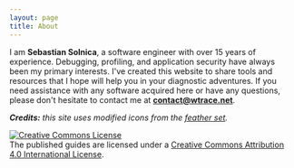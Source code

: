 ```yaml
---
layout: page
title: About
---
```


I am **Sebastian Solnica**, a software engineer with over 15 years of experience. Debugging, profiling, and application security have always been my primary interests. I've created this website to share tools and resources that I hope will help you in your diagnostic adventures. If you need assistance with any software acquired here or have any questions, please don't hesitate to contact me at **[contact@wtrace.net](mailto:contact@wtrace.net)**.

<p class="credits">
<em><strong>Credits:</strong> this site uses modified icons from the <a href="https://github.com/feathericons/feather">feather set</a>.</em>
</p>

<p class="credits">
<a rel="license" href="http://creativecommons.org/licenses/by/4.0/"><img alt="Creative Commons License" style="border-width:0" src="https://i.creativecommons.org/l/by/4.0/88x31.png"></a><br>The published guides are licensed under a <a rel="license" href="http://creativecommons.org/licenses/by/4.0/">Creative Commons Attribution 4.0 International License</a>.
</p>